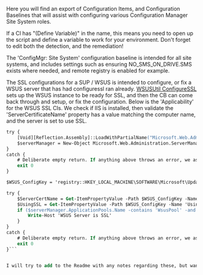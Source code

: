 Here you will find an export of Configuration Items, and Configuration Baselines that will assist with configuring various Configuration Manager Site System roles.

If a CI has "(Define Variable)" in the name, this means you need to open up the script and define a variable to work for your environment. Don't forget to edit both the detection, and the remediation!

The 'ConfigMgr: Site System' configuration baseline is intended for all site systems, and includes settings such as ensuring NO_SMS_ON_DRIVE.SMS exists where needed, and remote registry is enabled for example.

The SSL configurations for a SUP / WSUS is intended to configure, or fix a WSUS server that has had configuressl ran already. [WSUSUtil ConfigureSSL](https://docs.microsoft.com/en-us/windows-server/administration/windows-server-update-services/deploy/2-configure-wsus#to-configure-ssl-on-the-wsus-root-server) sets up the WSUS instance to be ready for SSL, and then the CB can come back through and setup, or fix the configuration. Below is the 'Applicability' for the WSUS SSL CIs. We check if IIS is installed, then validate the 'ServerCertificateName' property has a value matching the computer name, and the server is set to use SSL. 

```ps
try {
    [Void][Reflection.Assembly]::LoadWithPartialName("Microsoft.Web.Administration")
    $serverManager = New-Object Microsoft.Web.Administration.ServerManager -ErrorAction SilentlyContinue
}
catch {
    # Deliberate empty return. If anything above throws an error, we assume we are not on a box with IIS
    exit 0
}

$WSUS_ConfigKey = 'registry::HKEY_LOCAL_MACHINE\SOFTWARE\Microsoft\Update Services\Server\Setup'

try {
    $ServerCertName = Get-ItemPropertyValue -Path $WSUS_ConfigKey -Name 'ServerCertificateName' -ErrorAction Stop
    $UsingSSL = Get-ItemPropertyValue -Path $WSUS_ConfigKey -Name 'UsingSSL' -ErrorAction Stop
    if ($serverManager.ApplicationPools.Name -contains 'WsusPool' -and $env:COMPUTERNAME -match $ServerCertName -and $UsingSSL) {
        Write-Host 'WSUS Server is SSL'
    }
}
catch {
    # Deliberate empty return. If anything above throws an error, we assume we are not on an SSL WSUS box
    exit 0
}```


I will try to add to the Readme with any notes regarding these, but wanted to at least get them up here!
